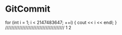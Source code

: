 # GitCommit
for (int i = 1; i < 2147483647; ++i) {
    cout << i << endl;
}
//////////////////////////////////////
1
2
